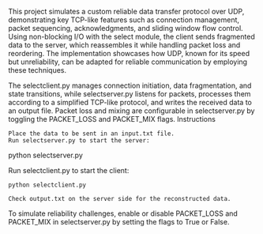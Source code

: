 This project simulates a custom reliable data transfer protocol over UDP, demonstrating key TCP-like features such as connection management, packet sequencing, acknowledgments, and sliding window flow control. Using non-blocking I/O with the select module, the client sends fragmented data to the server, which reassembles it while handling packet loss and reordering. The implementation showcases how UDP, known for its speed but unreliability, can be adapted for reliable communication by employing these techniques.

The selectclient.py manages connection initiation, data fragmentation, and state transitions, while selectserver.py listens for packets, processes them according to a simplified TCP-like protocol, and writes the received data to an output file. Packet loss and mixing are configurable in selectserver.py by toggling the PACKET_LOSS and PACKET_MIX flags.
Instructions

    Place the data to be sent in an input.txt file.
    Run selectserver.py to start the server:

python selectserver.py

Run selectclient.py to start the client:

    python selectclient.py

    Check output.txt on the server side for the reconstructed data.

To simulate reliability challenges, enable or disable PACKET_LOSS and PACKET_MIX in selectserver.py by setting the flags to True or False.
